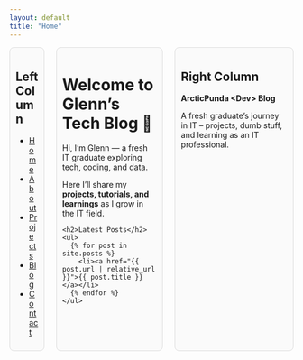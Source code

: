 ```yaml
---
layout: default
title: "Home"
--- 
```


<style>
  .columns {
    display: flex;
    gap: 20px; /* spacing between columns */
  }
  .column {
    flex: 1; /* make columns equal width */
    padding: 10px;
    border: 1px solid #ddd;
    border-radius: 8px;
    background: #fafafa;
  }
</style>

<div class="columns">
  <div class="column">
    <h2>Left Column</h2>
    <ul>
      <li><a href="#">Home</a></li>
      <li><a href="#">About</a></li>
      <li><a href="#">Projects</a></li>
      <li><a href="#">Blog</a></li>
      <li><a href="#">Contact</a></li>
    </ul>
  </div>

  <div class="column">
    <h1>Welcome to Glenn’s Tech Blog 👋</h1>
    <p>Hi, I’m Glenn — a fresh IT graduate exploring tech, coding, and data.</p>
    <p>Here I’ll share my <strong>projects, tutorials, and learnings</strong> as I grow in the IT field.</p>

    <h2>Latest Posts</h2>
    <ul>
      {% for post in site.posts %}
        <li><a href="{{ post.url | relative_url }}">{{ post.title }}</a></li>
      {% endfor %}
    </ul>
  </div>

  <div class="column">
    <h2>Right Column</h2>
    <p><strong>ArcticPunda &lt;Dev&gt; Blog</strong></p>
    <p>A fresh graduate’s journey in IT – projects, dumb stuff, and learning as an IT professional.</p>
  </div>
</div>
